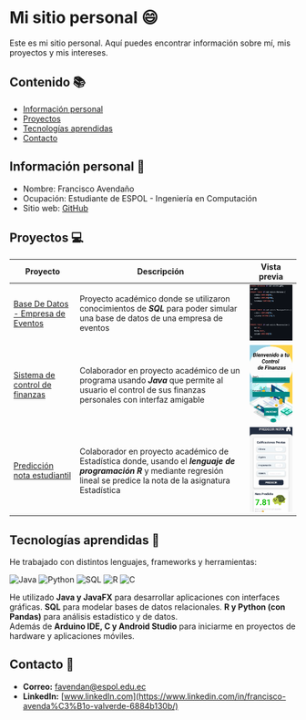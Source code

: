 # Mi sitio personal 😄
Este es mi sitio personal. Aquí puedes encontrar información sobre mí, mis
proyectos y mis intereses.

## Contenido 📚
* [Información personal](#información-personal-) 
* [Proyectos](#proyectos-) 
* [Tecnologías aprendidas](#tecnologías-aprendidas-) 
* [Contacto](#contacto-)

## Información personal 🙋
* Nombre: Francisco Avendaño
* Ocupación: Estudiante de ESPOL - Ingeniería en Computación
* Sitio web: [GitHub](https://franciscoave.github.io/FranciscoAve/)

## Proyectos 💻
| Proyecto | Descripción | Vista previa |
| ----------- | ----------- | ----------- | 
| [Base De Datos - Empresa de Eventos](https://github.com/FranciscoAve/BasesDeDatos.git) | Proyecto académico donde se utilizaron conocimientos de ***SQL*** para poder simular una base de datos de una empresa de eventos | <img src="imagenes/VistaPrevia3.png" alt="Vista previa 3" width="225"> |
| [Sistema de control de finanzas](https://github.com/CelsoCastro07/ProyectoPOO) | Colaborador en proyecto académico de un programa usando ***Java*** que permite al usuario el control de sus finanzas personales con interfaz amigable | <img src="imagenes/VistaPrevia1.jpeg" alt="Vista previa 1" width="225">|
| [Predicción nota estudiantil](https://github.com/leno-mpm/Proyecto-Estad-stica) | Colaborador en proyecto académico de Estadística donde, usando el ***lenguaje de programación R*** y mediante regresión lineal se predice la nota de la asignatura Estadística | <img src="imagenes/VistaPrevia2.jpeg" alt="Vista previa 2" width="225"> |

## Tecnologías aprendidas 🎯
He trabajado con distintos lenguajes, frameworks y herramientas:

![Java](https://img.shields.io/badge/java-%23ED8B00.svg?style=for-the-badge&logo=openjdk&logoColor=white)
![Python](https://img.shields.io/badge/Python-3776AB?style=for-the-badge&logo=python&logoColor=white)
![SQL](https://img.shields.io/badge/SQL-025E8C?style=for-the-badge&logo=databricks&logoColor=white)
![R](https://img.shields.io/badge/R-276DC3?style=for-the-badge&logo=r&logoColor=white)
![C](https://img.shields.io/badge/C-00599C?style=for-the-badge&logo=c&logoColor=white)

He utilizado **Java y JavaFX** para desarrollar aplicaciones con interfaces gráficas.
**SQL** para modelar bases de datos relacionales.
**R y Python (con Pandas)** para análisis estadístico y de datos.  
Además de **Arduino IDE, C y Android Studio** para iniciarme en proyectos de hardware y aplicaciones móviles.


## Contacto 🔗
* **Correo:** favendan@espol.edu.ec
* **LinkedIn:** [www.linkedIn.com](https://www.linkedin.com/in/francisco-avenda%C3%B1o-valverde-6884b130b/)
